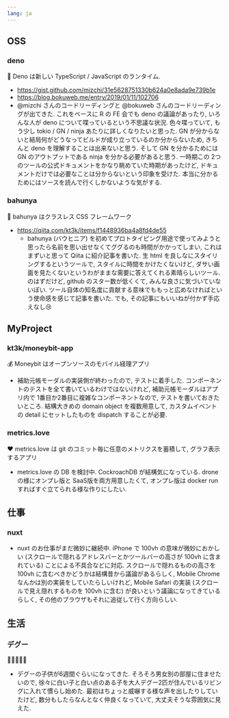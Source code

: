 ```yaml
---
lang: ja
---
```


## OSS

### deno

🦕 Deno は新しい TypeScript / JavaScript のランタイム.

- https://gist.github.com/mizchi/31e5628751330b624a0e8ada9e739b1e
- https://blog.bokuweb.me/entry/2019/01/11/102706
- @mizchi さんのコードリーディングと @bokuweb さんのコードリーディングが出てきた. これをベースに R の FE 会でも deno の議論があったり, いろんな人が deno について喋っているという不思議な状況. 色々喋っていて, もう少し tokio / GN / ninja あたりに詳しくなりたいと思った. GN が分からないと結局何がどうなってビルドが成り立っているのか分からないため, きちんと deno を理解することは出来ないと思う. そして GN を分かるためには GN のアウトプットである ninja を分かる必要があると思う. 一時期この 2つのツールの公式ドキュメントをかなり眺めていた時期があったけど, ドキュメントだけでは必要なことは分からないという印象を受けた. 本当に分かるためにはソースを読んで行くしかないような気がする.

### bahunya

🌺 bahunya はクラスレス CSS フレームワーク

- https://qiita.com/kt3k/items/f1448936ba4a8fd4de55
  - bahunya (バウヒニア) を初めてプロトタイピング用途で使ってみようと思ったら名前を思い出せなくてググるのも時間がかかってしまい, これはまずいと思って Qiita に紹介記事を書いた. 生 html を良しなにスタイリングするというツールで, スタイルに時間をかけたくないけど, ダサい画面を見たくないというわがままな需要に答えてくれる素晴らしいツール. のはずだけど, github のスター数が低くくて, みんな良さに気づいていないぽい. ツール自体の知名度に貢献する意味でももっと広めなければという使命感を感じて記事を書いた. でも, その記事にもいいねが付かず手応えなし😢

## MyProject

### kt3k/moneybit-app

💰 Moneybit はオープンソースのモバイル経理アプリ

- 補助元帳モーダルの実装側が終わったので, テストに着手した. コンポーネントのテストを全て書いているわけではないけれど, 補助元帳モーダルはアプリ内で 1番目か2番目に複雑なコンポーネントなので, テストを書いておきたいところ. 結構大きめの domain object を複数用意して, カスタムイベントの detail にセットしたものを dispatch することが必要.

### metrics.love

❤️ metrics.love は git のコミット毎に任意のメトリクスを蓄積して, グラフ表示するアプリ

- metrics.love の DB を検討中. CockroachDB が結構気になっている. drone の様にオンプレ版と SaaS版を両方用意したくて, オンプレ版は docker run すればすぐ立てられる様な作りにしたい.

## 仕事

### nuxt

- nuxt のお仕事がまだ微妙に継続中. iPhone で 100vh の意味が微妙におかしい (スクロールで隠れるアドレスバーとかツールバーの高さが 100vh に含まれている) ことによる不具合などに対応. スクロールで隠れるものの高さを 100vh に含むべきかどうかは結構昔から議論があるらしく, Mobile Chrome なんかは別の実装をしていたらしいけれど, Mobile Safari の実装 (スクロールで見え隠れするものを 100vh に含む) が良いという議論になってきているらしく, その他のブラウザもそれに追従して行く方向らしい.

## 生活

### デグー

🐀🐀🐀🐀🐁

- デグーの子供が6週間ぐらいになってきた. そろそろ男女別の部屋に住ませたいので, 徐々に白い子と白い点のある子を大人デグー2匹が住んでいるリビングに入れて慣らし始めた. 最初はちょっと威嚇する様な声を出したりしていたけど, 数分もしたらなんとなく仲良くなっていて, 大丈夫そうな雰囲気に見えた.
